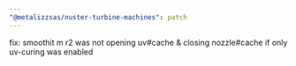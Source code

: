 ```yaml
---
"@metalizzsas/nuster-turbine-machines": patch
---
```


fix: smoothit m r2 was not opening uv#cache & closing nozzle#cache if only uv-curing was enabled
